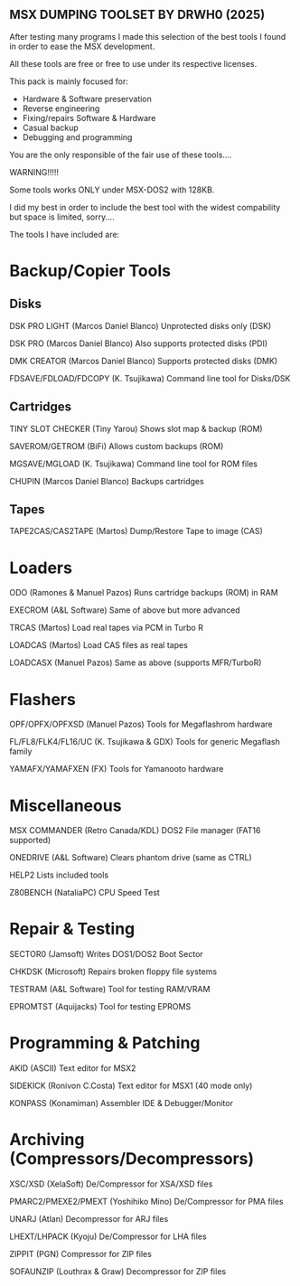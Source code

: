 MSX DUMPING TOOLSET BY DRWH0 (2025)
-----------------------------------


After testing many programs I made this
selection of the best tools I found in
order to ease the MSX development.

All these tools are free or free to use
under its respective licenses.

This pack is mainly focused for:

* Hardware & Software preservation
* Reverse engineering 
* Fixing/repairs Software & Hardware
* Casual backup
* Debugging and programming

You are the only responsible of the 
fair use of these tools....

WARNING!!!!!

Some tools works ONLY under MSX-DOS2
with 128KB.

I did my best in order to include the 
best tool with the widest compability
but space is limited, sorry....

The tools I have included are:


Backup/Copier Tools
===================

Disks
-----

DSK PRO LIGHT (Marcos Daniel Blanco)
    Unprotected disks only (DSK)

DSK PRO (Marcos Daniel Blanco)
    Also supports protected disks (PDI)

DMK CREATOR (Marcos Daniel Blanco)
    Supports protected disks (DMK)

FDSAVE/FDLOAD/FDCOPY (K. Tsujikawa)
    Command line tool for Disks/DSK

Cartridges
----------

TINY SLOT CHECKER (Tiny Yarou)
    Shows slot map & backup (ROM)

SAVEROM/GETROM (BiFi)
    Allows custom backups (ROM)

MGSAVE/MGLOAD (K. Tsujikawa)
    Command line tool for ROM files

CHUPIN (Marcos Daniel Blanco)
    Backups cartridges

Tapes
-----

TAPE2CAS/CAS2TAPE (Martos) 
    Dump/Restore Tape to image (CAS)


Loaders
=======

ODO (Ramones & Manuel Pazos)
    Runs cartridge backups (ROM) in RAM

EXECROM (A&L Software)
    Same of above but more advanced

TRCAS (Martos)
    Load real tapes via PCM in Turbo R

LOADCAS (Martos)
    Load CAS files as real tapes

LOADCASX (Manuel Pazos) 
    Same as above (supports MFR/TurboR)


Flashers
========

OPF/OPFX/OPFXSD (Manuel Pazos)
    Tools for Megaflashrom hardware

FL/FL8/FLK4/FL16/UC (K. Tsujikawa & GDX)
    Tools for generic Megaflash family

YAMAFX/YAMAFXEN (FX)
    Tools for Yamanooto hardware


Miscellaneous
=============

MSX COMMANDER (Retro Canada/KDL)
    DOS2 File manager (FAT16 supported)

ONEDRIVE (A&L Software)
    Clears phantom drive (same as CTRL)

HELP2 
    Lists included tools

Z80BENCH (NataliaPC)
    CPU Speed Test


Repair & Testing
================

SECTOR0 (Jamsoft)
    Writes DOS1/DOS2 Boot Sector

CHKDSK (Microsoft)
    Repairs broken floppy file systems

TESTRAM (A&L Software)
    Tool for testing RAM/VRAM

EPROMTST (Aquijacks)
    Tool for testing EPROMS


Programming & Patching
======================

AKID (ASCII)
    Text editor for MSX2

SIDEKICK (Ronivon C.Costa)
    Text editor for MSX1 (40 mode only)

KONPASS (Konamiman)
    Assembler IDE & Debugger/Monitor


Archiving (Compressors/Decompressors)
=====================================

XSC/XSD (XelaSoft)
    De/Compressor for XSA/XSD files

PMARC2/PMEXE2/PMEXT (Yoshihiko Mino)
    De/Compressor for PMA files

UNARJ (Atlan)
    Decompressor for ARJ files

LHEXT/LHPACK (Kyoju)
    De/Compressor for LHA files

ZIPPIT (PGN)
    Compressor for ZIP files

SOFAUNZIP (Louthrax & Graw)
    Decompressor for ZIP files
